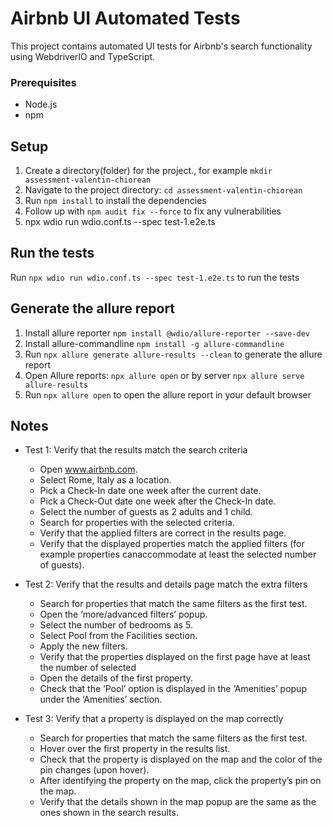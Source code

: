 # Airbnb UI Automated Tests

This project contains automated UI tests for Airbnb's search functionality using WebdriverIO and TypeScript.

### Prerequisites

- Node.js 
- npm

## Setup

1. Create a directory(folder) for the project., for example `mkdir assessment-valentin-chiorean`
2. Navigate to the project directory: `cd assessment-valentin-chiorean`
3. Run `npm install` to install the dependencies
4. Follow up with `npm audit fix --force` to fix any vulnerabilities
5. npx wdio run wdio.conf.ts --spec test-1.e2e.ts


## Run the tests
Run `npx wdio run wdio.conf.ts --spec test-1.e2e.ts` to run the tests
   
## Generate the allure report
1. Install allure reporter `npm install @wdio/allure-reporter --save-dev` 
2. Install allure-commandline `npm install -g allure-commandline`
3. Run `npx allure generate allure-results --clean` to generate the allure report
4. Open Allure reports: `npx allure open` or by server `npx allure serve allure-results`
5. Run `npx allure open` to open the allure report in your default browser


## Notes

- Test 1: Verify that the results match the search criteria
    - Open www.airbnb.com.
    - Select Rome, Italy as a location.
    - Pick a Check-In date one week after the current date.
    - Pick a Check-Out date one week after the Check-In date.
    - Select the number of guests as 2 adults and 1 child.
    - Search for properties with the selected criteria.
    - Verify that the applied filters are correct in the results page.
    - Verify that the displayed properties match the applied filters (for example properties canaccommodate at least the selected number of guests).

- Test 2: Verify that the results and details page match the extra filters
    - Search for properties that match the same filters as the first test.
    - Open the ‘more/advanced filters’ popup.
    - Select the number of bedrooms as 5.
    - Select Pool from the Facilities section.
    - Apply the new filters.
    - Verify that the properties displayed on the first page have at least the number of selected
    - Open the details of the first property.
    - Check that the ‘Pool’ option is displayed in the ‘Amenities’ popup under the ‘Amenities’ section.

- Test 3: Verify that a property is displayed on the map correctly
    - Search for properties that match the same filters as the first test.
    - Hover over the first property in the results list.
    - Check that the property is displayed on the map and the color of the pin changes (upon hover).
    - After identifying the property on the map, click the property’s pin on the map.
    - Verify that the details shown in the map popup are the same as the ones shown in the search results.
